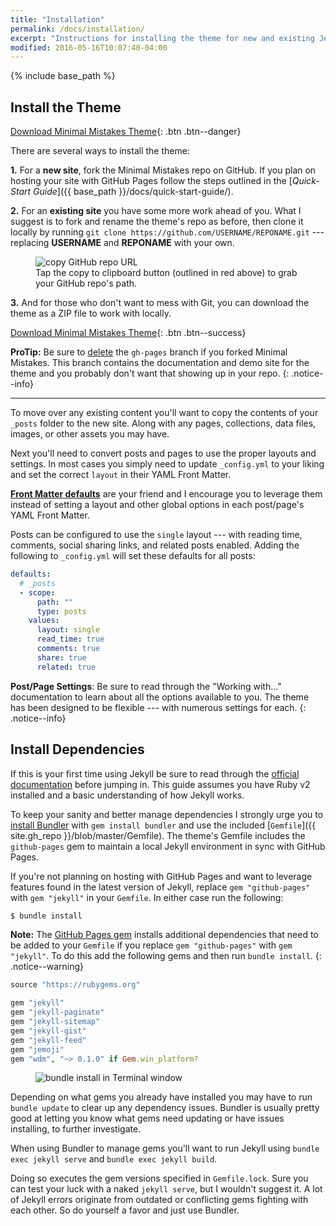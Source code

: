 ```yaml
---
title: "Installation"
permalink: /docs/installation/
excerpt: "Instructions for installing the theme for new and existing Jekyll based sites."
modified: 2016-05-16T10:07:40-04:00
---
```


{% include base_path %}

## Install the Theme

[<i class="fa fa-download"></i> Download Minimal Mistakes Theme](https://github.com/mmistakes/minimal-mistakes/archive/master.zip){: .btn .btn--danger}

There are several ways to install the theme:

**1.** For a **new site**, fork the Minimal Mistakes repo on GitHub. If you plan on hosting your site with GitHub Pages follow the steps outlined in the [*Quick-Start Guide*]({{ base_path }}/docs/quick-start-guide/).

**2.** For an **existing site** you have some more work ahead of you. What I suggest is to fork and rename the theme's repo as before, then clone it locally by running `git clone https://github.com/USERNAME/REPONAME.git` --- replacing **USERNAME** and **REPONAME** with your own.

<figure>
  <img src="{{ base_path }}/images/mm-github-copy-repo-url.jpg" alt="copy GitHub repo URL">
  <figcaption>Tap the copy to clipboard button (outlined in red above) to grab your GitHub repo's path.</figcaption>
</figure>

**3.** And for those who don't want to mess with Git, you can download the theme as a ZIP file to work with locally.

[<i class="fa fa-download"></i> Download Minimal Mistakes Theme](https://github.com/mmistakes/minimal-mistakes/archive/master.zip){: .btn .btn--success}

**ProTip:** Be sure to [delete](https://github.com/blog/1377-create-and-delete-branches) the `gh-pages` branch if you forked Minimal Mistakes. This branch contains the documentation and demo site for the theme and you probably don't want that showing up in your repo.
{: .notice--info}

---

To move over any existing content you'll want to copy the contents of your `_posts` folder to the new site. Along with any pages, collections, data files, images, or other assets you may have.

Next you'll need to convert posts and pages to use the proper layouts and settings. In most cases you simply need to update `_config.yml` to your liking and set the correct `layout` in their YAML Front Matter.

[**Front Matter defaults**](https://jekyllrb.com/docs/configuration/#front-matter-defaults) are your friend and I encourage you to leverage them instead of setting a layout and other global options in each post/page's YAML Front Matter.

Posts can be configured to use the `single` layout --- with reading time, comments, social sharing links, and related posts enabled. Adding the following to `_config.yml` will set these defaults for all posts:

```yaml
defaults:
  # _posts
  - scope:
      path: ""
      type: posts
    values:
      layout: single
      read_time: true
      comments: true
      share: true
      related: true
```

**Post/Page Settings**: Be sure to read through the "Working with..." documentation to learn about all the options available to you. The theme has been designed to be flexible --- with numerous settings for each.
{: .notice--info}

## Install Dependencies

If this is your first time using Jekyll be sure to read through the [official documentation](https://jekyllrb.com/docs/home/) before jumping in. This guide assumes you have Ruby v2 installed and a basic understanding of how Jekyll works.

To keep your sanity and better manage dependencies I strongly urge you to [install Bundler](http://bundler.io/) with `gem install bundler` and use the included [`Gemfile`]({{ site.gh_repo }}/blob/master/Gemfile). The theme's Gemfile includes the `github-pages` gem to maintain a local Jekyll environment in sync with GitHub Pages.

If you're not planning on hosting with GitHub Pages and want to leverage features found in the latest version of Jekyll, replace `gem "github-pages"` with `gem "jekyll"` in your `Gemfile`. In either case run the following:

```bash
$ bundle install
```

**Note:** The [GitHub Pages gem](https://github.com/github/pages-gem) installs additional dependencies that need to be added to your `Gemfile` if you replace `gem "github-pages"` with `gem "jekyll"`. To do this add the following gems and then run `bundle install`.
{: .notice--warning}

```ruby
source "https://rubygems.org"

gem "jekyll"
gem "jekyll-paginate"
gem "jekyll-sitemap"
gem "jekyll-gist"
gem "jekyll-feed"
gem "jemoji"
gem "wdm", "~> 0.1.0" if Gem.win_platform?
```

<figure>
  <img src="{{ base_path }}/images/mm-bundle-install.gif" alt="bundle install in Terminal window">
</figure>

Depending on what gems you already have installed you may have to run `bundle update` to clear up any dependency issues. Bundler is usually pretty good at letting you know what gems need updating or have issues installing, to further investigate.

When using Bundler to manage gems you'll want to run Jekyll using `bundle exec jekyll serve` and `bundle exec jekyll build`.

Doing so executes the gem versions specified in `Gemfile.lock`. Sure you can test your luck with a naked `jekyll serve`, but I wouldn't suggest it. A lot of Jekyll errors originate from outdated or conflicting gems fighting with each other. So do yourself a favor and just use Bundler.

